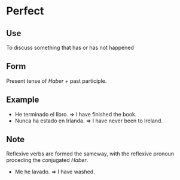 # Perfect

## Use
To discuss something that has or has not happened

## Form
Present tense of _Haber_ + past participle.

## Example
 - He terminado el libro. => I have finished the book.
 - Nunca ha estado en Irlanda. => I have never been to Ireland.

## Note
Reflexive verbs are formed the sameway, with the reflexive pronoun proceding the conjugated _Haber_.
 - Me he lavado. => I have washed.
